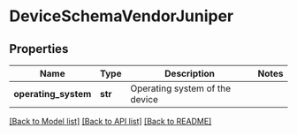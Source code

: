 # DeviceSchemaVendorJuniper

## Properties
Name | Type | Description | Notes
------------ | ------------- | ------------- | -------------
**operating_system** | **str** | Operating system of the device | 

[[Back to Model list]](../README.md#documentation-for-models) [[Back to API list]](../README.md#documentation-for-api-endpoints) [[Back to README]](../README.md)


